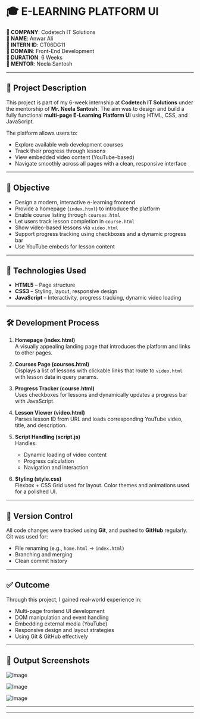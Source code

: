 # 🎓 E-LEARNING PLATFORM UI

**🔹 COMPANY**: Codetech IT Solutions  
**🔹 NAME**: Anwar Ali  
**🔹 INTERN ID**: CT06DG11  
**🔹 DOMAIN**: Front-End Development  
**🔹 DURATION**: 6 Weeks  
**🔹 MENTOR**: Neela Santosh

---

## 📝 Project Description

This project is part of my 6-week internship at **Codetech IT Solutions** under the mentorship of **Mr. Neela Santosh**. The aim was to design and build a fully functional **multi-page E-Learning Platform UI** using HTML, CSS, and JavaScript.

The platform allows users to:
- Explore available web development courses  
- Track their progress through lessons  
- View embedded video content (YouTube-based)  
- Navigate smoothly across all pages with a clean, responsive interface  

---

## 🎯 Objective

- Design a modern, interactive e-learning frontend
- Provide a homepage (`index.html`) to introduce the platform
- Enable course listing through `courses.html`
- Let users track lesson completion in `course.html`
- Show video-based lessons via `video.html`
- Support progress tracking using checkboxes and a dynamic progress bar
- Use YouTube embeds for lesson content

---

## 🧱 Technologies Used

- **HTML5** – Page structure
- **CSS3** – Styling, layout, responsive design
- **JavaScript** – Interactivity, progress tracking, dynamic video loading

---

## 🛠️ Development Process

1. **Homepage (index.html)**  
   A visually appealing landing page that introduces the platform and links to other pages.

2. **Courses Page (courses.html)**  
   Displays a list of lessons with clickable links that route to `video.html` with lesson data in query params.

3. **Progress Tracker (course.html)**  
   Uses checkboxes for lessons and dynamically updates a progress bar with JavaScript.

4. **Lesson Viewer (video.html)**  
   Parses lesson ID from URL and loads corresponding YouTube video, title, and description.

5. **Script Handling (script.js)**  
   Handles:
   - Dynamic loading of video content
   - Progress calculation
   - Navigation and interaction

6. **Styling (style.css)**  
   Flexbox + CSS Grid used for layout. Color themes and animations used for a polished UI.

---

## 🔁 Version Control

All code changes were tracked using **Git**, and pushed to **GitHub** regularly. Git was used for:
- File renaming (e.g., `home.html` → `index.html`)
- Branching and merging
- Clean commit history

---

## ✅ Outcome

Through this project, I gained real-world experience in:
- Multi-page frontend UI development
- DOM manipulation and event handling
- Embedding external media (YouTube)
- Responsive design and layout strategies
- Using Git & GitHub effectively

---

## 📸 Output Screenshots

![Image](https://github.com/user-attachments/assets/6baa1c27-2dbf-4f01-b21c-e79d5394f17d)

![Image](https://github.com/user-attachments/assets/b6f6066b-9187-483e-b1c9-550763e58265)

![Image](https://github.com/user-attachments/assets/d93fc6d0-862b-4d05-a0cb-123f8b6224cf)

---

---

